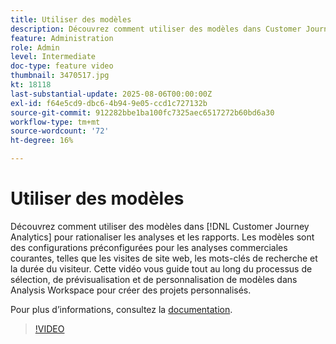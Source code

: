 ```yaml
---
title: Utiliser des modèles
description: Découvrez comment utiliser des modèles dans Customer Journey Analytics pour rationaliser les analyses et les rapports.
feature: Administration
role: Admin
level: Intermediate
doc-type: feature video
thumbnail: 3470517.jpg
kt: 18118
last-substantial-update: 2025-08-06T00:00:00Z
exl-id: f64e5cd9-dbc6-4b94-9e05-ccd1c727132b
source-git-commit: 912282bbe1ba100fc7325aec6517272b60bd6a30
workflow-type: tm+mt
source-wordcount: '72'
ht-degree: 16%

---
```


# Utiliser des modèles

Découvrez comment utiliser des modèles dans [!DNL Customer Journey Analytics] pour rationaliser les analyses et les rapports. Les modèles sont des configurations préconfigurées pour les analyses commerciales courantes, telles que les visites de site web, les mots-clés de recherche et la durée du visiteur. Cette vidéo vous guide tout au long du processus de sélection, de prévisualisation et de personnalisation de modèles dans Analysis Workspace pour créer des projets personnalisés.

Pour plus dʼinformations, consultez la [documentation](https://experienceleague.adobe.com/fr/docs/analytics-platform/using/cja-workspace/templates/use-templates).

>[!VIDEO](https://video.tv.adobe.com/v/3470517/?learn=on)
